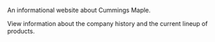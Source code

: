 An informational website about Cummings Maple.

View information about the company history and the current lineup of products.
